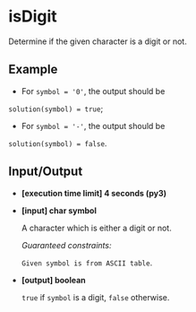 # isDigit

Determine if the given character is a digit or not.

## Example

- For `symbol = '0'`, the output should be

`solution(symbol) = true`;

- For `symbol = '-'`, the output should be

`solution(symbol) = false`.

## Input/Output

- **[execution time limit] 4 seconds (py3)**

- **[input] char symbol**

	A character which is either a digit or not.

	*Guaranteed constraints:*

	`Given symbol is from ASCII table`.

- **[output] boolean**

	`true` if `symbol` is a digit, `false` otherwise.
